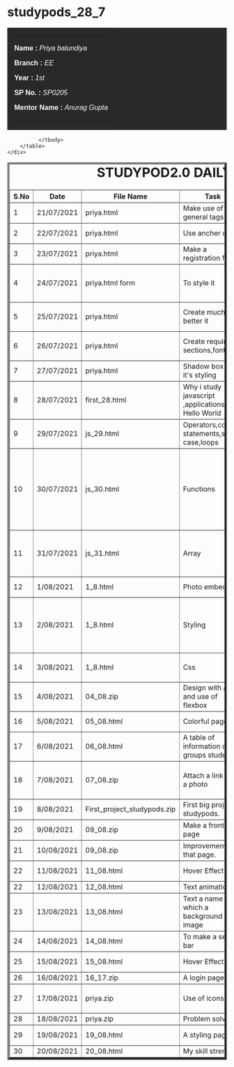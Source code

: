 # studypods_28_7
<body>
    <table id="header" border="0" width="100" bgcolor="#292929">
        <tr>
            <td>
                <table border="0" width="100" align="center">
                    <tr>
                        <td>
                            <font face="arial" color="#FFFFFF">
                             <div>
                                 <p><b>Name : </b><i>Priya balundiya </i></p>
                                 <p><b>Branch : </b><i>EE</i></p>
                                 <p><b>Year : </b><i>1st</i></p>
                                 <p><b>SP No. : </b><i>SP0205</i></p>
                                 <p><b>Mentor Name : </b><i>Anurag Gupta</i></p>
                             </div>
                            </font>
                        </td>
                    </tr>
                </table>
            </td>
        </tr>
    </table>
    <div>
    <table border="5">
        <caption style="font-size: 30px;"><b>STUDYPOD2.0 DAILY REPORT</b> </caption>
        <thead>
            <tr>
                <th width="350">S.No</th>
                <th width="350">Date</th>
                <th width="350">File Name</th>
                <th width="350">Task</th>
                <th width="350">Difficulty</th>
                <th width="350">Solution</th>
                </tr>
            </thead>
               <tbody>
                 <tr>
                    <td>1</td>
                    <td>21/07/2021</td>
                    <td>priya.html</td>
                    <td>Make use of general tags</td>
                    <td>To change the font.</td>
                    <td>Use font decoration</td>
                 </tr>
                    <tr>
                    <td>2</td>
                    <td>22/07/2021</td>
                    <td>priya.html</td>
                    <td>Use ancher of  tag</td>
                    <td>To attach a photo</td>
                    <td> Use image tag</td>
                 </tr>            
                    <tr>
                    <td>3</td>
                    <td>23/07/2021</td>
                    <td>priya.html</td>
                    <td>Make a registration form</td>
                    <td> How to Style it</td>
                    <td>Use css for styling</td>
                 </tr>            
                    <tr>
                    <td>4</td>
                    <td>24/07/2021</td>
                    <td>priya.html form</td>
                    <td>To style it</td>
                    <td>How to proper styling</td>
                    <td>Use more css properties for styling</td>
                 </tr>            
                    <tr>
                    <td>5</td>
                    <td>25/07/2021</td>
                    <td>priya.html</td>
                    <td>Create much better it</td>
                    <td>How to be useful it for all devices</td>
                    <td>Use css opacity,filter property</td>
                 </tr>            
                    <tr>
                    <td>6</td>
                    <td>26/07/2021</td>
                    <td>priya.html</td>
                    <td>Create required sections,fonts</td>
                    <td>Create more items of a institute</td>
                    <td>Use tags for writting and use css</td>
                 </tr>            
                    <tr>
                    <td>7</td>
                    <td>27/07/2021</td>
                    <td>priya.html</td>
                    <td>Shadow box and it's styling</td>
                    <td>No</td>
                    <td>--</td>
                 </tr>            
                   <tr>
                    <td>8</td>
                    <td>28/07/2021</td>
                    <td>first_28.html</td>
                    <td>Why i study javascript ,applications,print Hello World</td>
                    <td>To print some basic programs</td>
                    <td>Use the loops ,control statements </td>
                 </tr>            
                    <tr>
                    <td>9</td>
                    <td>29/07/2021</td>
                    <td>js_29.html</td>
                    <td>Operators,control statements,switch case,loops</td>
                    <td>Print more conditionalstatements</td>
                    <td>Use else if </td>
                 </tr>            
                   <tr>
                    <td>10</td>
                    <td>30/07/2021</td>
                    <td>js_30.html</td>
                    <td>Functions</td>
                    <td>Rules for declare a function name.</td>
                    <td> Use function() ,and during calling pass parameters and function can be assign in other.</td>
                 </tr>            
                    <tr>
                    <td>11</td>
                    <td>31/07/2021</td>
                    <td>js_31.html</td>
                    <td>Array</td>
                    <td>Objects</td>
                    <td>Use functions in that and use loops for multitime  </td>
                 </tr>           
                    <tr>
                    <td>12</td>
                    <td>1/08/2021</td>
                    <td>1_8.html</td>
                    <td>Photo embed</td>
                    <td>To adjust the text with respect to photo</td>
                    <td>Not found </td>
                 </tr>        
                     <tr>
                    <td>13</td>
                    <td>2/08/2021</td>
                    <td>1_8.html</td>
                    <td>Styling</td>
                    <td>Use relative and text align</td>
                    <td>To attach multiple photos so that it will be side by side. </td>
                 </tr>           
                     <tr>
                    <td>14</td>
                    <td>3/08/2021</td>
                    <td>1_8.html</td>
                    <td>Css</td>
                    <td>To make it attractive</td>
                    <td>Use multiple boxes using flexbox </td>
                 </tr>           
                     <tr>
                    <td>15</td>
                    <td>4/08/2021</td>
                    <td>04_08.zip</td>
                    <td>Design with a box and use of flexbox</td>
                    <td>How to align into a line</td>
                    <td>Not get the solution yet </td>
                 </tr>           
                   <tr>
                    <td>16</td>
                    <td>5/08/2021</td>
                    <td>05_08.html</td>
                    <td>Colorful page</td>
                    <td>How to write on a particular position.</td>
                    <td>Not found yet </td>
                 </tr>           
                    <tr>
                    <td>17</td>
                    <td>6/08/2021</td>
                    <td>06_08.html</td>
                    <td>A table of information of f2 groups students</td>
                    <td>How to make it more good</td>
                    <td>Use more styling </td>
                 </tr>   
                   <tr>
                    <td>18</td>
                    <td>7/08/2021</td>
                    <td>07_08.zip</td>
                    <td>Attach a link with a photo</td>
                    <td>How to change the position of text according to the background image.</td>
                    <td>No </td>
                 </tr>       
                    <tr>
                    <td>19</td>
                    <td>8/08/2021</td>
                    <td>First_project_studypods.zip</td>
                    <td>First big project in studypods.</td>
                    <td>no</td>
                    <td>-- </td>
                 </tr>    
                     <tr>
                    <td>20</td>
                    <td>9/08/2021</td>
                    <td>09_08.zip</td>
                    <td>Make a front page</td>
                    <td>TO make navigation bar and some effects</td>
                    <td>Use trantition </td>
                 </tr>  
                    <tr>
                    <td>21</td>
                    <td>10/08/2021</td>
                    <td>09_08.zip</td>
                    <td>Improvement of that page.</td>
                    <td>TO make a logo</td>
                    <td> No</td>
                 </tr>  
                       <tr>
                    <td>22</td>
                    <td>11/08/2021</td>
                    <td>11_08.html</td>
                    <td>Hover Effect</td>
                    <td>Some effect not working</td>
                    <td> No</td>
                 </tr>  
                       <tr>
                    <td>22</td>
                    <td>12/08/2021</td>
                    <td>12_08.html</td>
                    <td>Text animation</td>
                    <td>In some code</td>
                    <td> No</td>
                 </tr>  
                        <tr>
                    <td>23</td>
                    <td>13/08/2021</td>
                    <td>13_08.html</td>
                    <td>Text a name in which a background image</td>
                    <td>In moving this.</td>
                    <td> No</td>
                 </tr>  
                      <tr>
                    <td>24</td>
                    <td>14/08/2021</td>
                    <td>14_08.html</td>
                    <td>To make a search bar</td>
                    <td>In search icon</td>
                    <td> No</td>
                 </tr>  
                     <tr>
                    <td>25</td>
                    <td>15/08/2021</td>
                    <td>15_08.html</td>
                    <td>Hover Effect</td>
                    <td>In more styling the page.</td>
                    <td> No</td>
                 </tr>  
                    <tr>
                    <td>26</td>
                    <td>16/08/2021</td>
                    <td>16_17.zip</td>
                    <td>A login page</td>
                    <td>To make it good</td>
                    <td> No</td>
                 </tr>  
                  <tr>
                    <td>27</td>
                    <td>17/08/2021</td>
                    <td>priya.zip</td>
                    <td>Use of icons</td>
                    <td>In icons inner parts</td>
                    <td> For icons use a suitable link</td>
                 </tr>
                   <tr>
                     <td>28</td>
                    <td>18/08/2021</td>
                    <td>priya.zip</td>
                    <td>Problem solve</td>
                    <td>No</td>
                    <td>--</td>
                 </tr>  
                    <tr>
                     <td>29</td>
                    <td>19/08/2021</td>
                    <td>19_08.html</td>
                    <td>A styling page</td>
                    <td>In use of webkit-text-stroke</td>
                    <td>Not yet</td>
                 </tr>  
                      <tr>
                     <td>30</td>
                    <td>20/08/2021</td>
                    <td>20_08.html</td>
                    <td>My skill strength</td>
                    <td>No</td>
                    <td>--</td>
                 </tr>  

              </tbody>
        </table>
    </div>
</body>

                
                

        
